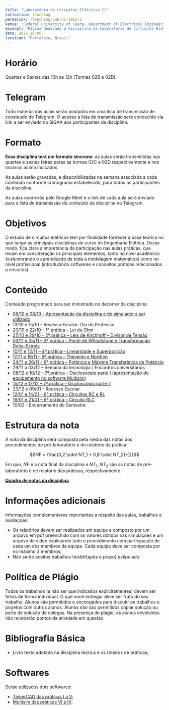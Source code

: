 ```yaml
---
title: "Laboratório de Circuitos Elétricos CC"
collection: teaching
permalink: /teaching/Lab-CI-2021-2
venue: "Federal University of Ceara, Department of Electrical Engineering"
excerpt: "Página dedicada à disciplina de Laboratório de Circuitos Elétricos - 2021.2"
date: 2021-10-05
location: "Fortaleza, Brazil"
---
```


# Horário

Quartas e Sextas das 10h as 12h (Turmas 02B e 02D).

# Telegram

Todo material das aulas serão postados em uma lista de transmissão de consteúdo do Telegram. O acesso à lista de transmissão será concedido via link a ser enviado no SIGAA aos participantes da disciplina.

# Formato

**Essa disciplina terá um formato síncrono**: as aulas serão transmitidas nas quartas e sextas feiras paras as turmas 02C e 02D respectivamente e nos horários acima indicados.

As aulas serão gravadas, e disponibilizadas na semana associada a cada conteúdo conforme cronograma estabelecido, para todos os participantes da disciplina.

As aulas ocorrerão pelo Google Meet e o link de cada aula será enviado para a lista de transmissão de conteúdo da disciplina no Telegram.

# Objetivos

O estudo de circuitos elétricos tem por finalidade fornecer a base teórica no que tange as principais disciplinas do curso de Engenharia Elétrica. Desse modo, fica clara a importância da participação nas aulas práticas, que levam em consideração os principais elementos, tanto no nível acadêmico (vislumbrando o aprendizado de toda a modelagem matemática) como no nível profissional (introduzindo softwares e conceitos práticos relacionados a circuitos).

# Conteúdo

Conteúdo programado para ser ministrado no decorrer da disciplina:

- [06/10 e 08/10 – Apresentação da disciplina e do simulador a ser utilizado](/teaching/Lab-CI-2021-2/Apresentacao)
- 13/10 e 15/10 - Recesso Escolar:  Dia do Professor
- [20/10 e 22/10 – 1ª.prática – Lei de Ohm](/teaching/Lab-CI-2021-2/Lab-I)
- [27/10 e 29/10 – 2ª.prática – Leis de Kirchhoff – Divisor de Tensão](/teaching/Lab-CI-2021-2/Lab-II) 
- [03/11 e 05/11 – 3ª.prática – Ponte de Wheatstone e Transformação Delta-Estrela](/teaching/Lab-CI-2021-2/Lab-III)
- [10/11 e 12/11 – 4ª.prática – Linearidade e Superposição](/teaching/Lab-CI-2021-2/Lab-IV)
- [17/11 e 19/11 – 5ª.prática – Thévenin e Northon](/teaching/Lab-CI-2021-2/Lab-V)
- [24/11  e 26/11  – 6ª.prática – Potência e Máxima Transferência de Potência](/teaching/Lab-CI-2021-2/Lab-VI)
- 29/11 a 03/12 – Semana da tecnologia / Encontros universitários
- [08/12 e 10/12 – 7ª.prática – Osciloscópio parte I (apresentação do equipamento no software Multisim)](/teaching/Lab-CI-2021-2/Lab-VIIa)
- [15/12 e 17/12 – 7ª.prática – Osciloscópio parte II](/teaching/Lab-CI-2021-2/Lab-VIIb)
- 23/12 e 09/01 – Recesso Escolar 
- [12/01 e 14/01 – 8ª.prática – Circuitos RC e RL](/teaching/Lab-CI-2021-2/Lab-VIII)
- [19/01 e 21/01 – 9ª.prática – Circuito RLC](/teaching/Lab-CI-2021-2/Lab-IX)
- 10/02 - Encerramento do Semestre

# Estrutura da nota

A nota da disciplina será composta pela média das notas dos procedimentos de pré-laboratório e do relatório da prática:

$$NF = \frac{0,2 \cdot NT_1 + 0,8 \cdot NT_2)}{2}$$

Em que, $NF$ é a nota final da disciplina e $NT_1$, $NT_2$ são as notas de pré-laboratório e de relatório das práticas, respectivamente.

[**Quadro de notas da disciplina**](/teaching/Lab-CI-2021-2/notas)

# Informações adicionais

Informações complementares importantes a respeito das aulas, trabalhos e avaliações:
- Os relatórios devem ser realizados em equipe e composto por um arquivo em pdf preenchido com os valores obtidos nas simulações e um arquivo de vídeo explicando todo o procedimento com participação de cada um dos membros da equipe. Cada equipe deve ser composta por no máximo 3 membros;
- Não serão aceitos trabalhos \textbf{após o prazo} estipulado.

# Política de Plágio

Todos os trabalhos (a não ser que indicados explicitamentes) devem ser feitos de forma individual. O que você entregar deve ser fruto do seu trabalho. Alunos são permitidos e encorajados para discutir os trabalhos e projetos com outros alunos. Alunos não são permitidos copiar solução ou parte de solução de colegas. Na presença de plágio, os alunos envolvidos não receberão pontos da atividade em questão.

# Bibliografia Básica
- Livro texto adotado na disciplina teórica e os roteiros de práticas;

# Softwares
Serão utilizados dois softwares:
- [TinkerCAD das práticas I a V](https://www.ni.com/pt-br/support/downloads/software-products/download.multisim.html);
- [Multisim das práticas VI a IX]().
